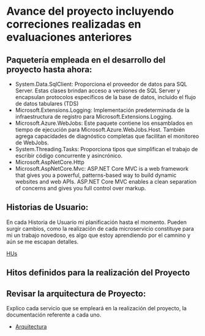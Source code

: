 # Avance del proyecto incluyendo correciones realizadas en evaluaciones anteriores

## Paquetería empleada en el desarrollo del proyecto hasta ahora:

- System.Data.SqlClient: Proporciona el proveedor de datos para SQL Server. Estas clases brindan acceso a versiones de SQL Server y encapsulan protocolos específicos de la base de datos, incluido el flujo de datos tabulares (TDS)
- Microsoft.Extensions.Logging: Implementación predeterminada de la infraestructura de registro para Microsoft.Extensions.Logging.
- Microsoft.Azure.WebJobs: Este paquete contiene los ensamblados en tiempo de ejecución para Microsoft.Azure.WebJobs.Host. También agrega capacidades de diagnóstico completas que facilitan el monitoreo de WebJobs.
- System.Threading.Tasks: Proporciona tipos que simplifican el trabajo de escribir código concurrente y asincrónico.
- Microsoft.AspNetCore.Http
- Microsoft.AspNetCore.Mvc: ASP.NET Core MVC is a web framework that gives you a powerful, patterns-based way to build dynamic websites and web APIs. ASP.NET Core MVC enables a clean separation of concerns and gives you full control over markup.

## Historias de Usuario:

En cada Historia de Usuario mi planificación hasta el momento. Pueden surgir cambios,  como la realización de cada microservicio constituye para mi un trabajo novedoso, es algo que estoy aprendiendo por el camnino y aún se me escapan detalles.

[HUs](https://github.com/ccvaillant1992/UniTradicional/blob/master/docs/HU-HistoriasUsuario.md)

## Hitos definidos para la realización del Proyecto


## Revisar la arquitectura de Proyecto:

Explico cada servicio que se empleará en la realización del proyecto, la documentación referente a cada uno. 

- [Arquitectura](https://github.com/ccvaillant1992/UniTradicional/blob/master/docs/ArquitecturaProyecto.md)

